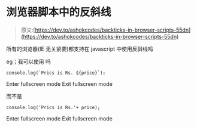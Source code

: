 # 浏览器脚本中的反斜线

> 原文:[https://dev.to/ashokcodes/backticks-in-browser-scripts-55dn](https://dev.to/ashokcodes/backticks-in-browser-scripts-55dn)

所有的浏览器(IE 无关紧要)都支持在 javascript 中使用反斜线吗

eg；我可以使用
吗

```
console.log(`Prics is Rs. ${price}`); 
```

Enter fullscreen mode Exit fullscreen mode

而不是

```
console.log('Prics is Rs.'+ price); 
```

Enter fullscreen mode Exit fullscreen mode